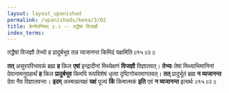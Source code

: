 ```yaml
---
layout: layout_upanishad
permalink: /upanishads/kena/3/02
title: केनोपनिषत् ३.२ -- तद्धैषां विजज्ञौ
index_terms:
---
```


<div class="mulam" markdown="1">
तद्धैषां विजज्ञौ तेभ्यो ह प्रादुर्बभूव  
तन्न व्यजानन्त किमिदं यक्षमिति॥१५॥२॥
</div>

**तत्** असुरपरिभावकं ब्रह्म **ह** किल **एषां** इन्द्रादीनां मिथ्येक्षणं **विजज्ञौ** विज्ञातवत्।
**तेभ्यः** तेषां मिथ्याभिमानिनां देवानामनुग्रहार्थं **ह** किल **प्रादुर्बभूव**
किमपि रूपविशेषं धृत्वा दृष्टिगोचरमागतवत्।
**तत्** प्रादुर्भूतं ब्रह्म **न व्यजानन्त**
देवा नैव विज्ञातवन्तः।
**इदम्** अस्मत्प्रत्यक्षं **यक्षं** पूज्यं **किं** किमात्मकं **इति** एवं
**न व्यजानन्त** इत्यर्थः॥१५॥२॥


